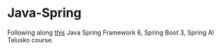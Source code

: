 # Java-Spring
Following along [this](https://www.udemy.com/course/spring-5-with-spring-boot-2/?srsltid=AfmBOooJ1UwfYnEi8J4SyGpIASrmh-78Vbig4Nr35ADpRrCShTn4pO8i&amp;couponCode=ST16MT230625G2) Java Spring Framework 6, Spring Boot 3, Spring AI Telusko course.
